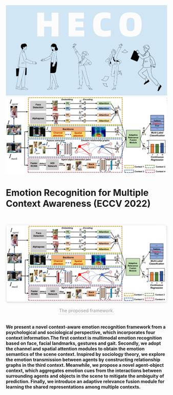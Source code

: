 
![图片](images/heco.png)
![sdsfsdf](images/model.png)

# Emotion Recognition for Multiple Context Awareness (ECCV 2022)
<br>
<div align=center>


<img style="width: 500px; border-radius: 0.3125em;
box-shadow: 0 2px 4px 0 rgba(34,36,38,.12),0 2px 10px 0 rgba(34,36,38,.08);" 
src="images/model.png">
<div style="color:orange; border-bottom: 1px solid #d9d9d9;
display: inline-block; color: #999; padding: 2px;">The proposed framework.</div>

</div>
<br>

**We present a novel context-aware emotion recognition framework from a psychological and sociological perspective, which incorporates four context information.The first context is multimodal emotion recognition based on face, facial landmarks, gestures and gait. Secondly, we adopt the channel and spatial attention modules to obtain the emotion semantics of the scene context. Inspired by sociology theory, we explore the  emotion transmission between agents by constructing relationship graphs in the third context. Meanwhile, we propose a novel agent-object context, which aggregates emotion cues from the interactions between surrounding agents and objects in the scene to mitigate the ambiguity of prediction. Finally, we introduce an adaptive relevance fusion module for learning the shared representations among multiple contexts.**
